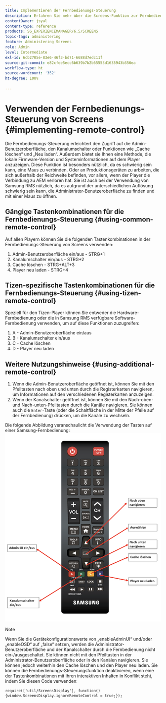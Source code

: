 ```yaml
---
title: Implementieren der Fernbedienungs-Steuerung
description: Erfahren Sie mehr über die Screens-Funktion zur Fernbedienungs-Steuerung in AEM Screens.
contentOwner: jsyal
content-type: reference
products: SG_EXPERIENCEMANAGER/6.5/SCREENS
topic-tags: administering
feature: Administering Screens
role: Admin
level: Intermediate
exl-id: 6cb2705e-83e6-46f3-bd71-6688d7edc11f
source-git-commit: e82cfee5ecc6b639b7b2b65553d1635943b356ea
workflow-type: ht
source-wordcount: '352'
ht-degree: 100%

---
```


# Verwenden der Fernbedienungs-Steuerung von Screens {#implementing-remote-control}

Die Fernbedienungs-Steuerung erleichtert den Zugriff auf die Admin-Benutzeroberfläche, den Kanalumschalter oder Funktionen wie „Cache löschen“ und „Neu laden“. Außerdem bietet sie Ihnen eine Methode, die lokale Firmware-Version und Systeminformationen auf dem Player anzuzeigen. Diese Funktion ist besonders nützlich, da es schwierig sein kann, eine Maus zu verbinden. Oder an Produktionsgeräten zu arbeiten, die sich außerhalb der Reichweite befinden, vor allem, wenn der Player die Verbindung zu AEM verloren hat. Sie ist auch bei der Verwendung von Samsung RMS nützlich, da es aufgrund der unterschiedlichen Auflösung schwierig sein kann, die Administrator-Benutzeroberfläche zu finden und mit einer Maus zu öffnen.

## Gängige Tastenkombinationen für die Fernbedienungs-Steuerung {#using-common-remote-control}

Auf allen Playern können Sie die folgenden Tastenkombinationen in der Fernbedienungs-Steuerung von Screens verwenden:

1. Admin-Benutzeroberfläche ein/aus - STRG+1
1. Kanalumschalter ein/aus - STRG+2
1. Cache löschen - STRG+ALT+3
1. Player neu laden - STRG+4

## Tizen-spezifische Tastenkombinationen für die Fernbedienungs-Steuerung {#using-tizen-remote-control}

Speziell für den Tizen-Player können Sie entweder die Hardware-Fernbedienung oder die in Samsung RMS verfügbare Software-Fernbedienung verwenden, um auf diese Funktionen zuzugreifen:

1. A - Admin-Benutzeroberfläche ein/aus
1. B - Kanalumschalter ein/aus
1. C - Cache löschen
1. D - Player neu laden

## Weitere Nutzungshinweise {#using-additional-remote-control}

1. Wenn die Admin-Benutzeroberfläche geöffnet ist, können Sie mit den Pfeiltasten nach oben und unten durch die Registerkarten navigieren, um Informationen auf den verschiedenen Registerkarten anzuzeigen.
1. Wenn der Kanalschalter geöffnet ist, können Sie mit den Nach-oben- und Nach-unten-Pfeiltasten durch die Kanäle navigieren. Sie können auch die `Enter`-Taste (oder die Schaltfläche in der Mitte der Pfeile auf der Fernbedienung) drücken, um die Kanäle zu wechseln.

Die folgende Abbildung veranschaulicht die Verwendung der Tasten auf einer Samsung-Fernbedienung:
![image](assets/tizen/remote.png)

>[!NOTE]
>Wenn Sie die Gerätekonfigurationswerte von „enableAdminUI“ und/oder „enableOSD“ auf „false“ setzen, werden die Administrator-Benutzeroberfläche und der Kanalschalter durch die Fernbedienung nicht ein-/ausgeschaltet. Sie können nicht mit den Pfeiltasten in der Administrator-Benutzeroberfläche oder in den Kanälen navigieren. Sie können jedoch weiterhin den Cache löschen und den Player neu laden. Sie können die Fernbedienungs-Steuerungsfunktion deaktivieren, wenn eine der Tastenkombinationen mit Ihren interaktiven Inhalten in Konflikt steht, indem Sie diesen Code verwenden:

```
require(['util/ScreensDisplay'], function() {window.ScreensDisplay.ignoreRemoteControl = true;}); 
```
